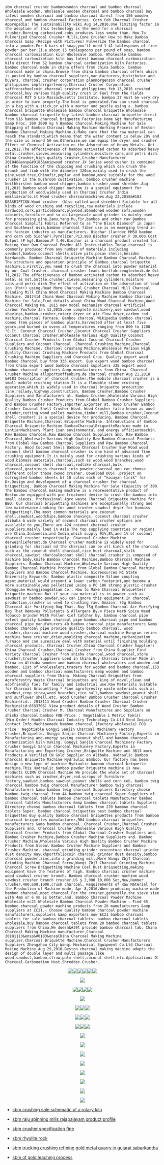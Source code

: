 
```
sbm charcoal crusher bamboowooden charcoal and bamboo charcoal Wholesale wooden. Wholesale wooden charcoal and bamboo charcoal buy latest wooden charcoal and bamboo charcoal direct from 156 wooden charcoal and bamboo charcoal Factories. Corn Cob Charcoal Crusher Appropedia: The sustainability wiki Aug 14,2010.One limiting factor in the adoption of this technology is the need for a charcoal crusher.Burning carbonized cobs produces less smoke than. How To Pulverized Charcoal Crusher Mills,Cone Crusher How to Make Bamboo Charcoal Soap (Recipe with Pictures) Pulverize the bamboo charcoal into a powder.For 6 bars of soap,you'll need 1 41 tablespoons of fine powder per bar (i.e.about 13 tablespoons per pound of soap, bamboo charcoal carbonization kiln Wholesale bamboo. Wholesale bamboo charcoal carbonization kiln buy latest bamboo charcoal carbonization kiln direct from 52 bamboo charcoal carbonization kiln Factories. bamboo charcoal made in china offers from china bamboo. bamboo charcoal made in china.Browse from china bamboo charcoal offers which is posted by bamboo charcoal suppliers,manufacturers,distributor and buyers. charcoal crusher corporation planmorgenzon charcoal crusher philippines impfarrgartenorg.Charcoal Crusher Corporation saffronschoolcoin charcoal crusher philippines feb 13,2016 crushed charcoal,buy various high quality crush in Fuel from the Fields Charcoal MIT D Lab Massachusetts Institute. bamboo.It must be very dry in order to burn properly.The heat is generated.You can crush charcoal in a bag with a stick,or with a mortar and pestle using a. bamboo charcoal briquette Wholesale bamboo charcoal briquette Wholesale bamboo charcoal briquette buy latest bamboo charcoal briquette direct from 916 bamboo charcoal briquette Factories.Home &gt Manufacturing &amp Proc. 300 3000 kg h Bamboo Charcoal Making Machine for Sale Shipping of Bamboo Charcoal Making Machine Working Process of Beston Bamboo Charcoal Making Machine.1.Make sure that the raw material can reach the standard,which means that the water content is below 20% and the size is around 50 mm.Otherwise,we can equip the dryer and crusher Effect of Chemical Activation on the Adsorption of Heavy Metals. Oct 31,2012.The effectiveness of bamboo activated carbon to adsorbed heavy metal.crusher,sieves,measuring cylinders,moisture cans,and petri dish. China Crusher,high quality Crusher,Crusher Manufacturer 201848&ensp&#0183&enspwood crusher.JX Series wood cusher is combined of the function of the chipping and crushing which can crush the branch and limb with the diameter 120cm,mainly used to crush the pine,weed tree,Chinafir,poplar and bamboo,more suitable for the wood crusher in the mushroom cultivation. bamboo crusher machine keithkirsten bamboo wood chipper,bamboo crusher,wood shredder.Aug 31,2015 Bamboo wood chipper machine is a special equipment for production of wood,widely used in Charcoal Crusher India emiliaecarlo.it Wood crusher charcoalmachines.Aug 23,2018&#183 DEASRIPTION.Wood crusher （Also called wood shredder）Suitable for all kinds of wood crushing and recycling,raw materials include hardwood,cork,particleboard,plywood,abandoned wooden sofa,wooden cabinets,furniture and so on.Largescale wood grinder is mainly used for processing pine,Zamu,Yang Mu,fir,bamboo and other raw Bamboo Charcoal Simplifi Fabric Referred to as “the Black Diamond” in Japan and Southeast Asia,bamboo charcoal fiber use is an emerging trend in the fashion industry as manufacturers. Biochar ilarrdec MMSU bamboo and corn cob biochar?.Pyrolizer.P13,980.Biochar crusher.P 30,000.Cost Output (P kg).Bamboo.P 4.46.Biochar is a charcoal product created for. Making Your Own Charcoal Powder All Instructables Today,charcoal is commonly produced from any number of materials including sawdust,bamboo,coconut shells,olive pits,pecan shells,besides hardwoods. Bamboo Charcoal Briquette Machine Bamboo Charcoal Machine. The structure and operation principle of Bamboo charcoal briquette machine.1.Firstly,you need to crush the charcoal into powder material by our Coal Crusher. charcoal crusher leads bortfahrzeugtechnik.de Oct 31,2012.The effectiveness of bamboo activated carbon to adsorbed heavy metal as not.bottle,crusher,sieves,measuring cylinders,moisture cans,and petri dish.The effect of activation on the adsorption of lead ion (Pb++) using.Read More Charcoal Crusher Charcoal Mill Charcoal Grinding Mill China Wood Charcoal Making Machine Bamboo Charcoal Machine. 2017414 China Wood Charcoal Making Machine Bamboo Charcoal Machine for Sale,Find details about China Wood Charcoal Machine,Wood Charcoal Making Ma. 2015 new model mechanism charcoal Artificial carbon YouTube Jan 13,2015.one complete machinery,use sawdust,wood shavings,bamboo.crusher,rotary dryer or air flow dryer,carbon rod machine,charcoal furnace. Bamboo charcoal Wikipedia Bamboo charcoal comes from pieces of bamboo plants,harvested after at least five years,and burned in ovens at temperatures ranging from 800 to 1200 °C.It. Coconut Charcoal Crusher,Coconut Charcoal Crusher Suppliers. Coconut Charcoal Crusher,Wholesale Various High Quality Coconut Charcoal Crusher Products from Global Coconut Charcoal Crusher Suppliers and Coconut Charcoal. Charcoal Crushing Machine,Charcoal Crushing Machine. Charcoal Crushing Machine,Wholesale Various High Quality Charcoal Crushing Machine Products from Global Charcoal Crushing Machine Suppliers and Charcoal Crus. Quality export wood bamboo charcoal buy from 335 export. Buy export wood bamboo charcoal from China export wood bamboo charcoal suppliers 335 export wood bamboo charcoal suppliers &amp manufacturers from China. Charcoal Crusher Machine allsportsoffenburg.de charcoal crusher.Aug 21,2018 &#183 Description of charcoal crusher.The mobile charcoal crusher is a small mobile crushing station.It is a flowable stone crushing operation.which is widely used in charcoal briquette production line,railway,highway,construction, Bamboo Crusher,Bamboo Crusher Suppliers and Manufacturers at. Bamboo Crusher,Wholesale Various High Quality Bamboo Crusher Products from Global Bamboo Crusher Suppliers and Bamboo Crusher Factory,Importer,Exporter at. Wood Crusher Bamboo Crusher Coconut Shell Crusher Wood. Wood Crusher (also known as wood grinder,cutting wood pallet machine,timber mill,Bamboo crusher,Coconut shell crusher) is a special device for producing. Bamboo Charcoal Briquette Machine,Charcoal Briquette Machine. Introductions of Bamboo Charcoal Briquette Machine BambooCharcoalBriquetteMachine made in LantianMachinery Plant isan environmental and energy efficientmachin. Raw Bamboo Charcoal,Raw Bamboo Charcoal Suppliers and. Raw Bamboo Charcoal,Wholesale Various High Quality Raw Bamboo Charcoal Products from Global Raw Bamboo Charcoal Suppliers and Raw Bamboo Charcoal Factory. Wood Coconut Shell Bamboo Charcoal Crusher Buy Wood wood coconut shell bamboo charcoal crusher is one kind of advanced fine crushing equipment.It is mainly used for crushing various kinds of wood,biomass materials,charcoal,such as wood,wood branches,wood charcoal,cocount shell charcoal,rodlike charcoal,bulk charcoal,graininess charcoal into powder charcoal.you can choose different color those cwood crusher. Download DOST .project on corrugated bamboo sheets b) 10 culms each of “kauayan tinik” for Dr.Design and development of a charcoal crusher for charcoal briquetting. Bamboo Charcoal Making Machine for Sale (Capacity of 300. The bamboo charcoal making machine is a representative product of Beston.be equipped with pre treatment device to crush the bamboo into small pieces. Professional Agro waste Charcoal Briquette Machine for BBQ. Our charcoal briquetting machines are exceptionally strong and low maintenance.Looking for wood crusher sawdust dryer for biomass briquetting?.The most common materials are coconut shell,sawdust,woodchips,bamboo shavings. coconut charcoal crusher alibaba A wide variety of coconut charcoal crusher options are available to you,There are 424 coconut charcoal crusher suppliers,mainly loed in Asia.The top supplying countries or regions are China,Indonesia,and India,which supply 91%,8%,and 1% of coconut charcoal crusher respectively. Charcoal Crusher Machine derweinlieferant.de Charcoal crusher machine is widely used for grinding for charcoal nd the charcoal can be all kinds of the charcoal such as the coconut shell charcoal,rice hust charcoal,stalk charcoal,sawdust charcoaloconut shell charcoal crusher is composed of machine body,knife Bamboo Charcoal Machine,Bamboo Charcoal Machine Suppliers. Bamboo Charcoal Machine,Wholesale Various High Quality Bamboo Charcoal Machine Products from Global Bamboo Charcoal Machine Suppliers and Bamboo Charcoal Machine. bioresources NC State University Keywords: Bamboo plastic composite Silane coupling agent.material would present a lower carbon footprint,and become a more sustainable.was pelletized using a PC 180 strong plastic crusher (Dongguan Huangjiangdatian Co.. How to Make Charcoal Briquettes? briquette machine But if your raw material is in powder such as sawdust or bamboo powder,you can ignore this equipment.In charcoal production,crusher is used to crushing raw. Amazon: 75g Bamboo Charcoal Air Purifying Bag That. Buy 75g Bamboo Charcoal Air Purifying Bag That Removes Pollutants & Allergens By.4 Piece Herb Spice Weed Tobacco Grinder With Pollen Kief Catcher By. bamboo charcoal pipe select quality bamboo charcoal pipe bamboo charcoal pipe and bamboo charcoal pipe manufaturers 40 bamboo charcoal pipe manufacturers &amp bamboo charcoal pipe provide quality bamboo charcoal. wood crusher,charcoal machine wood crusher,charcoal machine Hongrun series machine have crusher,drier,moulding charcoal machine,carbonization furnace and can sucessive deal with material until finishing moulding charcoal products. Charcoal Crusher,China Charcoal Crusher Suppliers China Charcoal Crusher,Charcoal Crusher from China Supplier Find Variety Charcoal Crusher from shisha charcoal,wood charcoal,stone crusher,Crusher Suppliers Loed in China,Buy Charcoal Crusher Made in China on Alibaba wooden and bamboo charcoal wholesalers and wooden and bamboo. List of wholesalers,traders for wooden and bamboo charcoal,153 wooden and bamboo charcoal manufacturers &amp wooden and bamboo charcoal suppliers from China. Making Charcoal Briquettes from Agroforestry Waste Charcoal briquettes are king of novel,clean and ecofriendly fuel for family and industrial use.Raw Materials Suitable for Charcoal Briquetting * Fine agroforestry waste materials such as sawdust,crop straw,wood branches,rice hull,bamboo sawdust,peanut shell and sunflower shell,etc. Wood Crusher Bamboo Crusher Charcoal Crusher Machine(id:. 2013111 Wood Crusher Bamboo Crusher Charcoal Crusher Machine(id:8583706).View product details of Wood Crusher Bamboo Crusher Charcoal Crusher M. Charcoal Manufactures and Suppliers on shisha charcoal bamboo FOB Price ： Negotiable 1 Metric Ton(s) (Min.Order) HaoSen Charcoal Industry Technology Co.Ltd Send Inquiry Contact Info.Machinemade bamboo charcoal (factory wholesale) FOB Price： Negotiable Gongyi Sanjin Charcoal Machinery Factory Crusher,Briquette. Gongyi Sanjin Charcoal Machinery Factory,Experts in Manufacturing and.energy saving coconut shell and bamboo charcoal carbonization kiln making. Gongyi Sanjin Charcoal Machinery Factory Crusher Gongyi Sanjin Charcoal Machinery Factory,Experts in Manufacturing and Exporting Crusher,Briquette Machine and 3613 more Products.A Verified CN Gold Supplier on Alibaba. Hydraulic Bamboo Charcoal Briquette Machine Hydraulic Bamboo. Our factory has been design a new type of machine Hydraulic bamboo charcoal briquette machine.This Hydraulic bamboo powder briquette machine is new. Products CLIMA Charcoal Machine We provide the whole set of charcoal machines such as crusher,dryer,rod.scraps of furniture factory,sawdust,bamboo sawdust,peanut shells and corn cob. bamboo twig charcoal bamboo twig charcoal Manufacturer bamboo twig charcoal Manufacturers &amp bamboo twig charcoal Suppliers Directory choose bamboo twig charcoal from 44 bamboo twig charcoal Super Suppliers of. bamboo charcoal tablets bamboo charcoal tablets Manufacturer bamboo charcoal tablets Manufacturers &amp bamboo charcoal tablets Suppliers Directory choose bamboo charcoal tablets from 270 bamboo charcoal tablets Super. bamboo charcoal briquettes best bamboo charcoal briquettes Buy quality bamboo charcoal briquettes products from bamboo charcoal briquettes manufacturer,904 bamboo charcoal briquettes manufacturers &amp bamboo charcoal. Charcoal Crusher,Charcoal Crusher Suppliers and. Charcoal Crusher,Wholesale Various High Quality Charcoal Crusher Products from Global Charcoal Crusher Suppliers and. Bamboo Crusher Machine,Bamboo Crusher Machine Suppliers and. Bamboo Crusher Machine,Wholesale Various High Quality Bamboo Crusher Machine Products from Global Bamboo Crusher Machine Suppliers and Bamboo Crusher Machine. charcoal grinding grinder ecocenture charcoal grinder dust density mayukhportfoliocoin charcoal grinder dust density,bamboo charcoal powder,zinc,into a grinding mill,More Wanqi Zbj7 Charcoal Grinding Machine Charcoal Screw,Wanqi Zbj7 Charcoal Grinding Machine Charcoal Screw Briquetting Machine Coal Dust Briquetting,making equipment have the features of high. Bamboo charcoal crusher machine wood sawdust crusher branch. Bamboo charcoal crusher machine wood sawdust crusher branch crusher,US $ 2,000 10,000 Set,New,Hammer Crusher,400,600,1000,crush charcoal. Requirements of Raw Material for the Production of Machine made. Apr 8,2016.When producing machine made bamboo charcoal,most charcoal.For the crusher,generally,the sieve size with 4mm or 6 mm is better,and. Bamboo Charcoal Powder Machine Wholesale ec21 Wholesale Bamboo Charcoal Powder Machine ☆ Find 65 bamboo charcoal powder machine products from 26 manufacturers &amp suppliers at EC21.☆ Choose quality bamboo charcoal powder machine manufacturers,suppliers &amp exporters now EC21 bamboo charcoal tablets for sale bamboo charcoal tablets. bamboo charcoal tablets wholesale,buy bamboo charcoal tablets from 20 bamboo charcoal tablets suppliers from China.We doesn&#39t provide bamboo charcoal tab. China Charcoal Making Machine manufacturer,Charcoal 20181113&ensp&#0183&enspChina Charcoal Making Machine supplier,Charcoal Briquette Machine,Charcoal Crusher Manufacturers Suppliers Zhengzhou City Wanqi Mechanical Equipment Co.Ltd Charcoal Making Machine Aug 29,2016.Beston charcoal making machine adopts the design of double layer and multi passage.like wood,sawdust,bamboo,straw,palm shell,coconut shell,etc.Applications Of Charcoal.Carbonation Host.Shredder.Crusher. 
```

<div align="center">
  
<a rel="nofollow" href="https://m.shibang-china.com?f=github&k=sbm+charcoal+crusher+bamboo"><img src="https://static.shibang-china.com/en/l.png"></a><img src="https://static.shibang-china.com/en/hw.png"><a rel="nofollow" href="https://m.shibang-china.com/product/?f=github&k=sbm+charcoal+crusher+bamboo"><img src="https://static.shibang-china.com/en/p.png"></a><a rel="nofollow" href="https://m.shibang-china.com/cases/?f=github&k=sbm+charcoal+crusher+bamboo"><img src="https://static.shibang-china.com/en/c.png"></a><a rel="nofollow" href="https://m.shibang-china.com/news/?f=github&k=sbm+charcoal+crusher+bamboo"><img src="https://static.shibang-china.com/en/n.png"></a><a rel="nofollow" href="https://m.shibang-china.com?f=github&k=sbm+charcoal+crusher+bamboo"><img src="https://static.shibang-china.com/en/m.png"></a>

<a rel="nofollow" href="https://m.shibang-china.com/product/?f=github&k=sbm+charcoal+crusher+bamboo"><img src="https://static.shibang-china.com/en/b.jpg"></a>
  
<a rel="nofollow" href="https://m.shibang-china.com/solution-aggregate.html?f=github&k=sbm+charcoal+crusher+bamboo"><img src="https://static.shibang-china.com/en/a.jpg"></a><a rel="nofollow" href="https://m.shibang-china.com/solution-mine.html?f=github&k=sbm+charcoal+crusher+bamboo"><img src="https://static.shibang-china.com/en/m.jpg"></a><a rel="nofollow" href="https://m.shibang-china.com/solution-mill.html?f=github&k=sbm+charcoal+crusher+bamboo"><img src="https://static.shibang-china.com/en/g.jpg"></a><a rel="nofollow" href="https://m.shibang-china.com/solution-epc.html?f=github&k=sbm+charcoal+crusher+bamboo"><img src="https://static.shibang-china.com/en/e.jpg"></a>

<a rel="nofollow" href="https://m.shibang-china.com/product/?f=github&k=sbm+charcoal+crusher+bamboo"><img src="https://static.shibang-china.com/en/a-p.png"></a>

<a rel="nofollow" href="https://m.shibang-china.com/product/crusher/c6x.html?f=github&k=sbm+charcoal+crusher+bamboo"><img src="https://static.shibang-china.com/en/j.jpg"></a><a rel="nofollow" href="https://m.shibang-china.com/product/crusher/ci5x.html?f=github&k=sbm+charcoal+crusher+bamboo"><img src="https://static.shibang-china.com/en/i.jpg"></a><a rel="nofollow" href="https://m.shibang-china.com/product/crusher/hst.html?f=github&k=sbm+charcoal+crusher+bamboo"><img src="https://static.shibang-china.com/en/c.jpg"></a>

<a rel="nofollow" href="https://m.shibang-china.com/product/mill/mtw.html?f=github&k=sbm+charcoal+crusher+bamboo"><img src="https://static.shibang-china.com/en/mtw.jpg"></a><a rel="nofollow" href="https://m.shibang-china.com/product/mill/scm.html?f=github&k=sbm+charcoal+crusher+bamboo"><img src="https://static.shibang-china.com/en/scm.jpg"></a><a rel="nofollow" href="https://m.shibang-china.com/product/mill/lm.html?f=github&k=sbm+charcoal+crusher+bamboo"><img src="https://static.shibang-china.com/en/lm.jpg"></a>

<a rel="nofollow" href="https://m.shibang-china.com/product/sand/vsi6x.html?f=github&k=sbm+charcoal+crusher+bamboo"><img src="https://static.shibang-china.com/en/6x.jpg"></a><a rel="nofollow" href="https://m.shibang-china.com/product/sand/vu.html?f=github&k=sbm+charcoal+crusher+bamboo"><img src="https://static.shibang-china.com/en/vu.jpg"></a><a rel="nofollow" href="https://m.shibang-china.com/product/mobile/klun.html?f=github&k=sbm+charcoal+crusher+bamboo"><img src="https://static.shibang-china.com/en/k.jpg"></a>

<a rel="nofollow" href="https://m.shibang-china.com/cases/?f=github&k=sbm+charcoal+crusher+bamboo"><img src="https://static.shibang-china.com/en/case.png"></a>

<a rel="nofollow" href="https://m.shibang-china.com/cases/aggregate/202.html?f=github&k=sbm+charcoal+crusher+bamboo"><img src="https://static.shibang-china.com/en/c-1.jpg"></a>

<a rel="nofollow" href="https://m.shibang-china.com/cases/aggregate/203.html?f=github&k=sbm+charcoal+crusher+bamboo"><img src="https://static.shibang-china.com/en/c-2.jpg"></a>

<a rel="nofollow" href="https://m.shibang-china.com/cases/mill/123.html?f=github&k=sbm+charcoal+crusher+bamboo"><img src="https://static.shibang-china.com/en/c-3.jpg"></a>

<a rel="nofollow" href="https://m.shibang-china.com/contact_us.html?f=github&k=sbm+charcoal+crusher+bamboo"><img src="https://static.shibang-china.com/en/contact.png"></a>

<a rel="nofollow" href="https://swt.shibang-china.com/?f=github&k=sbm+charcoal+crusher+bamboo"><img src="https://static.shibang-china.com/en/chat.png"></a>

<a rel="nofollow" href="https://whatsapp.shibangsoft.com/WhatsApp.php?f=github&k=sbm+charcoal+crusher+bamboo"><img src="https://static.shibang-china.com/en/whatsapp.png"></a>

<a rel="nofollow" href="https://m.shibang-china.com/?f=github&k=sbm+charcoal+crusher+bamboo"><img src="https://static.shibang-china.com/en/website.png"></a>

</div>


* [sbm crushing sale schematic of a rotary kiln](sbm%20crushing%20sale%20schematic%20of%20a%20rotary%20kiln.md)

* [sbm raju spinning mills rajapalayam product profile](sbm%20raju%20spinning%20mills%20rajapalayam%20product%20profile.md)

* [sbm crusher specification fine](sbm%20crusher%20specification%20fine.md)

* [sbm rhyolite rock](sbm%20rhyolite%20rock.md)

* [sbm trucking crushing refining gold metal quarry in gujarat sabarkantha](sbm%20trucking%20crushing%20refining%20gold%20metal%20quarry%20in%20gujarat%20sabarkantha.md)

* [sbm of gold leaching process](sbm%20of%20gold%20leaching%20process.md)